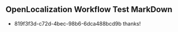 ## OpenLocalization Workflow Test MarkDown
* 819f3f3d-c72d-4bec-98b6-6dca488bcd9b thanks!

<!--HONumber=Aug16_HO5-->


